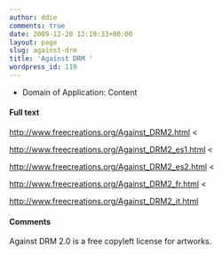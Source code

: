 ```yaml
---
author: ddie
comments: true
date: 2009-12-20 12:19:33+00:00
layout: page
slug: against-drm
title: 'Against DRM '
wordpress_id: 119
---
```


 * Domain of Application: Content

#### Full text 

http://www.freecreations.org/Against_DRM2.html <  
>
http://www.freecreations.org/Against_DRM2_es1.html <  
>
http://www.freecreations.org/Against_DRM2_es2.html <  
>
http://www.freecreations.org/Against_DRM2_fr.html <  
>
http://www.freecreations.org/Against_DRM2_it.html

#### Comments 

Against DRM 2.0 is a free copyleft license for artworks.
